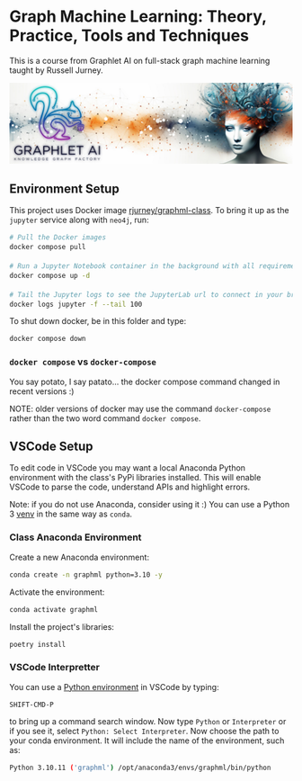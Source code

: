# Graph Machine Learning: Theory, Practice, Tools and Techniques

This is a course from Graphlet AI on full-stack graph machine learning taught by Russell Jurney.

<center><img src="images/Graphlet-AI-Banner-with-Hypergraph-and-Womans-Head.jpg" /></center>

## Environment Setup

This project uses Docker image [rjurney/graphml-class](https://hub.docker.com/repository/docker/rjurney/graphml-class/general). To bring it up as the `jupyter` service along with `neo4j`, run:

```bash
# Pull the Docker images
docker compose pull

# Run a Jupyter Notebook container in the background with all requirements.txt installed
docker compose up -d

# Tail the Jupyter logs to see the JupyterLab url to connect in your browser
docker logs jupyter -f --tail 100
```

To shut down docker, be in this folder and type:

```bash
docker compose down
```

### `docker compose` vs `docker-compose`

You say potato, I say patato... the docker compose command changed in recent versions :)

NOTE: older versions of docker may use the command `docker-compose` rather than the two word command `docker compose`.

## VSCode Setup

To edit code in VSCode you may want a local Anaconda Python environment with the class's PyPi libraries installed. 
This will enable VSCode to parse the code, understand APIs and highlight errors.

Note: if you do not use Anaconda, consider using it :) You can use a Python 3 [venv](https://docs.python.org/3/library/venv.html) in the same way as `conda`.

### Class Anaconda Environment

Create a new Anaconda environment:

```bash
conda create -n graphml python=3.10 -y
```

Activate the environment:

```bash
conda activate graphml
```

Install the project's libraries:

```bash
poetry install
```

### VSCode Interpretter

You can use a [Python environment](https://code.visualstudio.com/docs/python/environments) in VSCode by typing:

```
SHIFT-CMD-P
```

to bring up a command search window. Now type `Python` or `Interpreter` or if you see it, select `Python: Select Interpreter`. Now choose the path to your conda environment. It will include the name of the environment, such as:

```bash
Python 3.10.11 ('graphml') /opt/anaconda3/envs/graphml/bin/python
```

